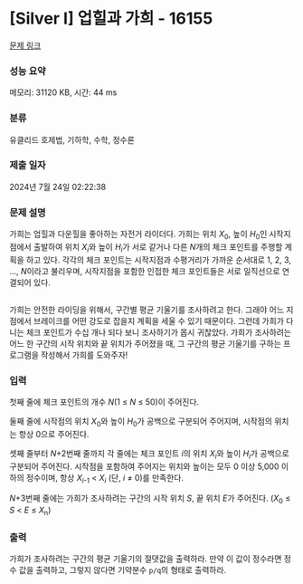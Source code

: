 # [Silver I] 업힐과 가희 - 16155 

[문제 링크](https://www.acmicpc.net/problem/16155) 

### 성능 요약

메모리: 31120 KB, 시간: 44 ms

### 분류

유클리드 호제법, 기하학, 수학, 정수론

### 제출 일자

2024년 7월 24일 02:22:38

### 문제 설명

<p>가희는 업힐과 다운힐을 좋아하는 자전거 라이더다. 가희는 위치 <em>X</em><sub>0</sub>, 높이 <em>H</em><sub>0</sub>인<sub> </sub>시작지점에서 출발하여 위치 <em>X<sub>i</sub></em>와 높이 <em>H<sub>i</sub></em>가 서로 같거나 다른 <em>N</em>개의 체크 포인트를 주행할 계획을 하고 있다. 각각의 체크 포인트는 시작지점과 수평거리가 가까운 순서대로 1, 2, 3, ..., <em>N</em>이라고 불리우며, 시작지점을 포함한 인접한 체크 포인트들은 서로 일직선으로 연결되어 있다.</p>

<p style="text-align: center;"><img alt="" src="https://upload.acmicpc.net/b22e77e9-8af0-4d28-918a-43c1761f8fb2/-/preview/"></p>

<p>가희는 안전한 라이딩을 위해서, 구간별 평균 기울기를 조사하려고 한다. 그래야 어느 지점에서 브레이크를 어떤 강도로 잡을지 계획을 세울 수 있기 때문이다. 그런데 가희가 다니는 체크 포인트가 수십 개나 되다 보니 조사하기가 몹시 귀찮았다. 가희가 조사하려는 어느 한 구간의 시작 위치와 끝 위치가 주어졌을 때, 그 구간의 평균 기울기를 구하는 프로그램을 작성해서 가희를 도와주자!</p>

<p dir="ltr"><meta charset="utf-8"></p>

### 입력 

 <p dir="ltr">첫째 줄에 체크 포인트의 개수 <em>N</em>(1 ≤ <i>N</i> ≤ 50)이 주어진다.</p>

<p dir="ltr">둘째 줄에 시작점의 위치 <em>X</em><sub>0</sub>와 높이 <em>H</em><sub>0</sub>가 공백으로 구분되어 주어지며, 시작점의 위치는 항상 0으로 주어진다.</p>

<p dir="ltr">셋째 줄부터 <em>N</em>+2번째 줄까지 각 줄에는 체크 포인트 <em>i</em>의 위치 <em>X<sub>i</sub></em>와 높이 <em>H<sub>i</sub></em>가 공백으로 구분되어 주어진다. 시작점을 포함하여 주어지는 위치와 높이는 모두 0 이상 5,000 이하의 정수이며, 항상 <em>X<sub>i</sub></em><sub>-1</sub> < <em>X<sub>i</sub></em> (단, <em>i</em> ≠ 0)를 만족한다.</p>

<p dir="ltr"><em>N</em>+3번째 줄에는 가희가 조사하려는 구간의 시작 위치 <em>S</em>, 끝 위치 <em>E</em>가 주어진다. (<em>X</em><sub>0</sub> ≤ <em>S</em> < <em>E</em> ≤ <em>X</em><sub>n</sub>)</p>

### 출력 

 <p>가희가 조사하려는 구간의 평균 기울기의 절댓값을 출력하라. 만약 이 값이 정수라면 정수 값을 출력하고, 그렇지 않다면 기약분수 <code>p/q</code>의 형태로 출력하라.</p>


